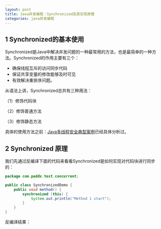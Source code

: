 ```yaml
---
layout: post
title: Java并发编程：Synchronized及其实现原理
categories: java并发编程
---
```


## 1 Synchronized的基本使用 ##

Synchronized是Java中解决并发问题的一种最常用的方法，也是最简单的一种方法。Synchronized的作用主要有三个：

- 确保线程互斥的访问同步代码
- 保证共享变量的修改能够及时可见
- 有效解决重排序问题。

从语法上讲，Synchronized总共有三种用法：

（1）修饰代码块

（2）修饰普通方法

（3）修饰静态方法


具体的使用方法之前：[Java多线程安全典型案例](https://adeveloperh.github.io/2017/12/thread3/)已经具体分析过。

## 2 Synchronized 原理 ##

我们先通过反编译下面的代码来看看Synchronized是如何实现对代码块进行同步的：

```java
package com.paddx.test.concurrent;

public class SynchronizedDemo {
    public void method() {
        synchronized (this) {
            System.out.println("Method 1 start");
        }
    }
}
```

反编译结果：

![]()
